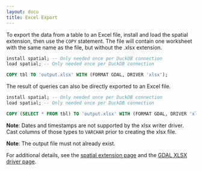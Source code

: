 ```yaml
---
layout: docu
title: Excel Export
---
```


To export the data from a table to an Excel file, install and load the spatial extension, then use the `COPY` statement.
The file will contain one worksheet with the same name as the file, but without the .xlsx extension.

```sql
install spatial; -- Only needed once per DuckDB connection
load spatial; -- Only needed once per DuckDB connection

COPY tbl TO 'output.xlsx' WITH (FORMAT GDAL, DRIVER 'xlsx');
```

The result of queries can also be directly exported to an Excel file.

```sql
install spatial; -- Only needed once per DuckDB connection
load spatial; -- Only needed once per DuckDB connection

COPY (SELECT * FROM tbl) TO 'output.xlsx' WITH (FORMAT GDAL, DRIVER 'xlsx');
```

**Note**: Dates and timestamps are not supported by the xlsx writer driver. 
Cast columns of those types to `VARCHAR` prior to creating the xlsx file.

**Note**: The output file must not already exist. 

For additional details, see the [spatial extension page](../../extensions/spatial) and the [GDAL XLSX driver page](https://gdal.org/drivers/vector/xlsx.html).
